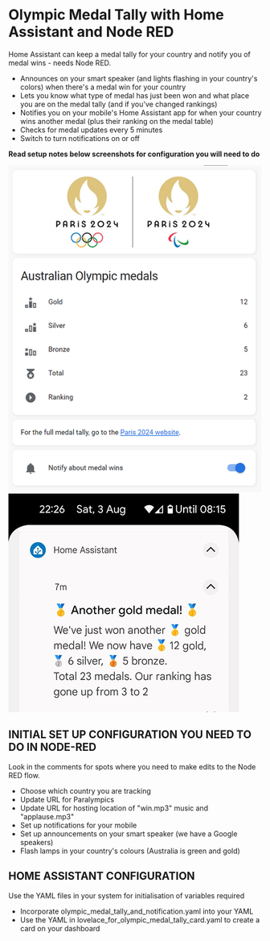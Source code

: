 # Olympic Medal Tally with Home Assistant and Node RED
Home Assistant can keep a medal tally for your country and notify you of medal wins - needs Node RED.

- Announces on your smart speaker (and lights flashing in your country's colors) when there's a medal win for your country
- Lets you know what type of medal has just been won and what place you are on the medal tally (and if you've changed rankings)
- Notifies you on your mobile's Home Assistant app for when your country wins another medal (plus their ranking on the medal table)
- Checks for medal updates every 5 minutes
- Switch to turn notifications on or off

**Read setup notes below screenshots for configuration you will need to do**

<img src="https://github.com/enzymes/home_assistant_olympic_medal_tally/blob/main/olympic_medal_tally.png">

<img src="https://github.com/enzymes/home_assistant_olympic_medal_tally/blob/main/olympic_medal_notification.png">

## INITIAL SET UP CONFIGURATION YOU NEED TO DO IN NODE-RED

Look in the comments for spots where you need to make edits to the Node RED flow.

- Choose which country you are tracking
- Update URL for Paralympics
- Update URL for hosting location of "win.mp3" music and "applause.mp3"
- Set up notifications for your mobile
- Set up announcements on your smart speaker (we have a Google speakers)
- Flash lamps in your country's colours (Australia is green and gold)

## HOME ASSISTANT CONFIGURATION

Use the YAML files in your system for initialisation of variables required 

- Incorporate olympic_medal_tally_and_notification.yaml into your YAML
- Use the YAML in lovelace_for_olympic_medal_tally_card.yaml to create a card on your dashboard

